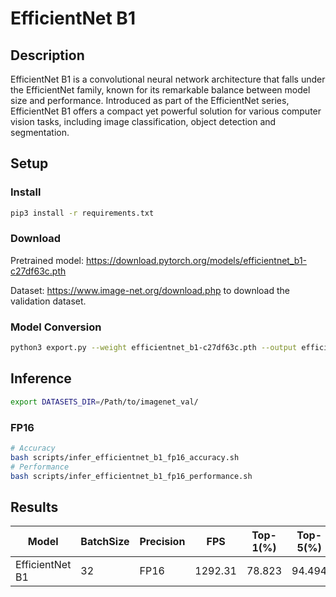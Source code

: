 # EfficientNet B1

## Description

EfficientNet B1 is a convolutional neural network architecture that falls under the EfficientNet family, known for its remarkable balance between model size and performance. Introduced as part of the EfficientNet series, EfficientNet B1 offers a compact yet powerful solution for various computer vision tasks, including image classification, object detection and segmentation.

## Setup

### Install

```bash
pip3 install -r requirements.txt
```

### Download

Pretrained model: <https://download.pytorch.org/models/efficientnet_b1-c27df63c.pth>

Dataset: <https://www.image-net.org/download.php> to download the validation dataset.

### Model Conversion

```bash
python3 export.py --weight efficientnet_b1-c27df63c.pth --output efficientnet_b1.onnx
```

## Inference

```bash
export DATASETS_DIR=/Path/to/imagenet_val/
```

### FP16

```bash
# Accuracy
bash scripts/infer_efficientnet_b1_fp16_accuracy.sh
# Performance
bash scripts/infer_efficientnet_b1_fp16_performance.sh
```

## Results

Model           |BatchSize  |Precision |FPS      |Top-1(%) |Top-5(%)
----------------|-----------|----------|---------|---------|--------
EfficientNet B1 |    32     |   FP16   | 1292.31 | 78.823  | 94.494
